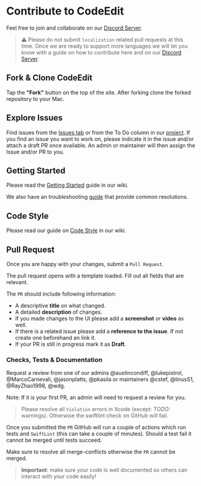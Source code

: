 # Contribute to CodeEdit

Feel free to join and collaborate on our [Discord Server](https://discord.gg/vChUXVf9Em).

> ⚠️ Please do not submit `localization` related pull requests at this time. 
> Once we are ready to support more languages we will let you know with a guide on how to contribute here and on our [Discord Server](https://discord.gg/vChUXVf9Em).

## Fork & Clone CodeEdit

Tap the **"Fork"** button on the top of the site. After forking clone the forked repository to your Mac.

## Explore Issues

Find issues from the [Issues tab](https://github.com/CodeEditApp/CodeEdit/issues) or from the To Do column in our [project](https://github.com/orgs/CodeEditApp/projects/3/views/2). If you find an issue you want to work on, please indicate it in the issue and/or attach a draft PR once available. An admin or maintainer will then assign the Issue and/or PR to you.

## Getting Started

Please read the [Getting Started](https://github.com/CodeEditApp/CodeEdit/wiki/Getting-Started) guide in our wiki.

We also have an troubleshooting [guide](https://github.com/CodeEditApp/CodeEdit/wiki/Troubleshooting) that provide common resolutions.

## Code Style

Please read our guide on [Code Style](https://github.com/CodeEditApp/CodeEdit/wiki/Code-Style) in our wiki.

## Pull Request

Once you are happy with your changes, submit a `Pull Request`.

The pull request opens with a template loaded. Fill out all fields that are relevant.

The `PR` should include following information:
* A descriptive **title** on what changed.
* A detailed **description** of changes.
* If you made changes to the UI please add a **screenshot** or **video** as well.
* If there is a related issue please add a **reference to the issue**. If not create one beforehand an link it.
* If your PR is still in progress mark it as **Draft**.

### Checks, Tests & Documentation

Request a review from one of our admins @austincondiff, @lukepistrol, @MarcoCarnevali, @jasonplatts, @pkasila or maintainers @cstef, @linusS1, @RayZhao1998, @wdg.

Note: If it is your first PR, an admin will need to request a review for you.

> Please resolve all `Violation` errors in Xcode (except: _TODO:_ warnings). Otherwise the swiftlint check on GitHub will fail.

Once you submitted the `PR` GitHub will run a couple of actions which run tests and `SwiftLint` (this can take a couple of minutes). Should a test fail it cannot be merged until tests succeed.

Make sure to resolve all merge-conflicts otherwise the `PR` cannot be merged.

> **Important**: make sure your code is well documented so others can interact with your code easily!
